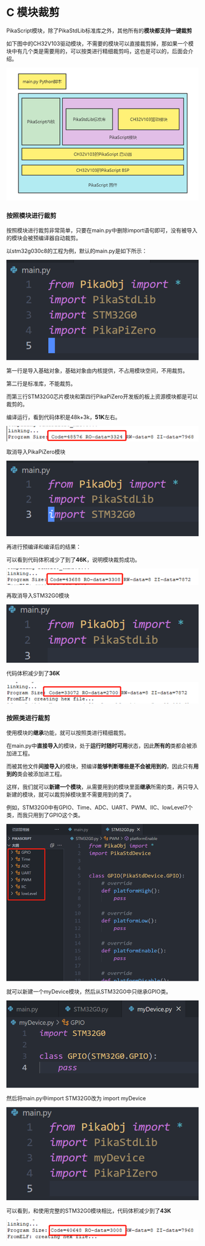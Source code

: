 # C 模块裁剪

PikaScript模块，除了PikaStdLib标准库之外，其他所有的**模块都支持一键裁剪**


如下图中的CH32V103驱动模块，不需要的模块可以直接裁剪掉，那如果一个模块中有几个类是需要用的，可以按类进行精细裁剪吗，这也是可以的，后面会介绍。

![](assets/1638631568309-cbc19553-75be-4915-900a-72fe700b4d16.png)

### 按照模块进行裁剪
按照模块进行裁剪非常简单，只要在main.py中删除import语句即可，没有被导入的模块会被预编译器自动裁剪。

以stm32g030c8的工程为例，默认的main.py是如下所示：

![](assets/1639281734520-d63c222e-6c15-46f6-9349-2aae5e3a22a1.png)

第一行是导入基础对象，基础对象由内核提供，不占用模块空间，不用裁剪。

第二行是标准库，不能裁剪。

而第三行STM32G0芯片模块和第四行PikaPiZero开发板的板上资源模块都是可以裁剪的。

编译运行，看到代码体积是48k+3k，**51K**左右。

![image.png](assets/1639281670087-0edcd6a5-c1ec-4eb7-aa13-b4af6f856774.png)

取消导入PikaPiZero模块

![](assets/1639281716434-51e185a4-bbbc-4fe6-8867-9834b0973da1.png)

再进行预编译和编译后的结果：

可以看到代码体积减少了到了**46K**，说明模块裁剪成功。

![image.png](assets/1639281815845-56657902-ab07-409e-9a3f-f0197370c37c.png)

再取消导入STM32G0模块

![](assets/1639281843772-333666fe-d348-4616-8f39-5ab63500e3c7.png)

代码体积减少到了**36K**

![image.png](assets/1639281899582-c0e013e7-9e75-4faf-8c68-d6c2193a030f.png)

### **按照类进行裁剪**

使用模块的**继承**功能，就可以按照类进行精细裁剪。

在main.py中**直接导入**的模块，处于**运行时随时可用**状态，因此**所有的**类都会被添加进工程。

而被其他文件**间接导入**的模块，预编译**能够判断哪些是不会被用到的**，因此只有**用到的**类会被添加进工程。

这样，我们就可以**新建一个模块**，从需要用到的模块里面**继承**所需的类，再只导入新建的模块，就可以裁剪掉模块里不需要用到的类了。

例如，STM32G0中有GPIO、Time、ADC、UART、PWM、IIC、lowLevel7个类，而我只用到了GPIO这个类。

![](assets/1639282316919-0450c010-004a-4d84-891a-14a6d0537e11.png)

就可以新建一个myDevice模块，然后从STM32G0中只继承GPIO类。

![](assets/1639282420803-e73a65a4-2cd2-4bec-bb88-2cb2eae8cede.png)

然后将main.py中import STM32G0改为 import myDevice

![](assets/1639282444794-6ca987a5-05f6-4377-af99-718985fae914.png)

可以看到，和使用完整的STM32G0模块相比，代码体积减少到了**43K**

![image.png](assets/1639282647369-def83056-27c9-4d35-82f8-2720d9ae0767.png)

